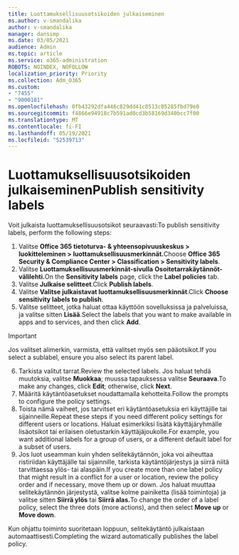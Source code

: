 ```yaml
---
title: Luottamuksellisuusotsikoiden julkaiseminen
ms.author: v-smandalika
author: v-smandalika
manager: dansimp
ms.date: 03/05/2021
audience: Admin
ms.topic: article
ms.service: o365-administration
ROBOTS: NOINDEX, NOFOLLOW
localization_priority: Priority
ms.collection: Adm_O365
ms.custom:
- "7455"
- "9000181"
ms.openlocfilehash: 0fb43292dfa446c829dd41c8513c05285fbd79e0
ms.sourcegitcommit: f4866e94918c7b591ad0cd3b58169d340bcc7f00
ms.translationtype: MT
ms.contentlocale: fi-FI
ms.lasthandoff: 05/19/2021
ms.locfileid: "52539713"
---
```

# <a name="publish-sensitivity-labels"></a><span data-ttu-id="8eeb3-102">Luottamuksellisuusotsikoiden julkaiseminen</span><span class="sxs-lookup"><span data-stu-id="8eeb3-102">Publish sensitivity labels</span></span>

<span data-ttu-id="8eeb3-103">Voit julkaista luottamuksellisuusotsikot seuraavasti:</span><span class="sxs-lookup"><span data-stu-id="8eeb3-103">To publish sensitivity labels, perform the following steps:</span></span>

1. <span data-ttu-id="8eeb3-104">Valitse **Office 365 tietoturva- & yhteensopivuuskeskus > luokitteleminen > luottamuksellisuusmerkinnät.**</span><span class="sxs-lookup"><span data-stu-id="8eeb3-104">Choose **Office 365 Security & Compliance Center > Classification > Sensitivity labels**.</span></span>
2. <span data-ttu-id="8eeb3-105">Valitse **Luottamuksellisuusmerkinnät-sivulla** **Osoitetarrakäytännöt-välilehti.**</span><span class="sxs-lookup"><span data-stu-id="8eeb3-105">On the **Sensitivity labels** page, click the **Label policies** tab.</span></span>
3. <span data-ttu-id="8eeb3-106">Valitse **Julkaise selitteet**.</span><span class="sxs-lookup"><span data-stu-id="8eeb3-106">Click **Publish labels**.</span></span>
4. <span data-ttu-id="8eeb3-107">Valitse **Valitse julkaistavat luottamuksellisuusmerkinnät**.</span><span class="sxs-lookup"><span data-stu-id="8eeb3-107">Click **Choose sensitivity labels to publish**.</span></span> 
5. <span data-ttu-id="8eeb3-108">Valitse selitteet, jotka haluat ottaa käyttöön sovelluksissa ja palveluissa, ja valitse sitten **Lisää**.</span><span class="sxs-lookup"><span data-stu-id="8eeb3-108">Select the labels that you want to make available in apps and to services, and then click **Add**.</span></span>
> [!IMPORTANT]
> <span data-ttu-id="8eeb3-109">Jos valitset alimerkin, varmista, että valitset myös sen pääotsikot.</span><span class="sxs-lookup"><span data-stu-id="8eeb3-109">If you select a sublabel, ensure you also select its parent label.</span></span>
6. <span data-ttu-id="8eeb3-110">Tarkista valitut tarrat.</span><span class="sxs-lookup"><span data-stu-id="8eeb3-110">Review the selected labels.</span></span> <span data-ttu-id="8eeb3-111">Jos haluat tehdä muutoksia, valitse **Muokkaa**; muussa tapauksessa valitse **Seuraava**.</span><span class="sxs-lookup"><span data-stu-id="8eeb3-111">To make any changes, click **Edit**; otherwise, click **Next**.</span></span>
7. <span data-ttu-id="8eeb3-112">Määritä käytäntöasetukset noudattamalla kehotteita.</span><span class="sxs-lookup"><span data-stu-id="8eeb3-112">Follow the prompts to configure the policy settings.</span></span>
8. <span data-ttu-id="8eeb3-113">Toista nämä vaiheet, jos tarvitset eri käytäntöasetuksia eri käyttäjille tai sijainneille.</span><span class="sxs-lookup"><span data-stu-id="8eeb3-113">Repeat these steps if you need different policy settings for different users or locations.</span></span> <span data-ttu-id="8eeb3-114">Haluat esimerkiksi lisätä käyttäjäryhmälle lisäotsikot tai erilaisen oletustarkin käyttäjäjoukolle.</span><span class="sxs-lookup"><span data-stu-id="8eeb3-114">For example, you want additional labels for a group of users, or a different default label for a subset of users.</span></span>
9. <span data-ttu-id="8eeb3-115">Jos luot useamman kuin yhden selitekäytännön, joka voi aiheuttaa ristiriidan käyttäjälle tai sijainnille, tarkista käytäntöjärjestys ja siirrä niitä tarvittaessa ylös- tai alaspäin.</span><span class="sxs-lookup"><span data-stu-id="8eeb3-115">If you create more than one label policy that might result in a conflict for a user or location, review the policy order and if necessary, move them up or down.</span></span> <span data-ttu-id="8eeb3-116">Jos haluat muuttaa selitekäytännön järjestystä, valitse kolme painiketta (lisää toimintoja) ja valitse sitten **Siirrä ylös** tai **Siirrä alas.**</span><span class="sxs-lookup"><span data-stu-id="8eeb3-116">To change the order of a label policy, select the three dots (more actions), and then select **Move up** or **Move down**.</span></span>

<span data-ttu-id="8eeb3-117">Kun ohjattu toiminto suoritetaan loppuun, selitekäytäntö julkaistaan automaattisesti.</span><span class="sxs-lookup"><span data-stu-id="8eeb3-117">Completing the wizard automatically publishes the label policy.</span></span>

